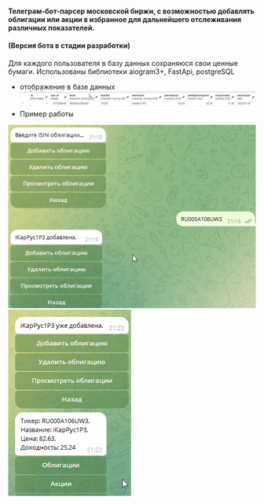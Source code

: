 #### Телеграм-бот-парсер московской биржи, с возможностью добавлять облигации или акции в избранное для дальнейшего отслеживания различных показателей.
#### (Версия бота в стадии разработки)

Для каждого пользователя в базу данных сохраняюся свои ценные бумаги.
Использованы библиотеки aiogram3+, FastApi, postgreSQL
- отображение в базе данных
![img_1.png](png/img_1.png)
- Пример работы
  
![img_2.png](png/img_2.png)
![img.png](png/img.png)
